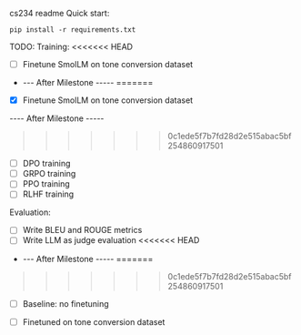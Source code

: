 cs234 readme
Quick start:
```
pip install -r requirements.txt
```

TODO:
Training:
<<<<<<< HEAD
- [ ] Finetune SmolLM on tone conversion dataset

- --- After Milestone ----- 
=======
- [x] Finetune SmolLM on tone conversion dataset

---- After Milestone ----- 
>>>>>>> 0c1ede5f7b7fd28d2e515abac5bf254860917501
- [ ] DPO training
- [ ] GRPO training
- [ ] PPO training
- [ ] RLHF training

Evaluation:
- [ ] Write BLEU and ROUGE metrics
- [ ] Write LLM as judge evaluation
<<<<<<< HEAD

- --- After Milestone ----- 
=======
>>>>>>> 0c1ede5f7b7fd28d2e515abac5bf254860917501
- [ ] Baseline: no finetuning 
- [ ] Finetuned on tone conversion dataset

